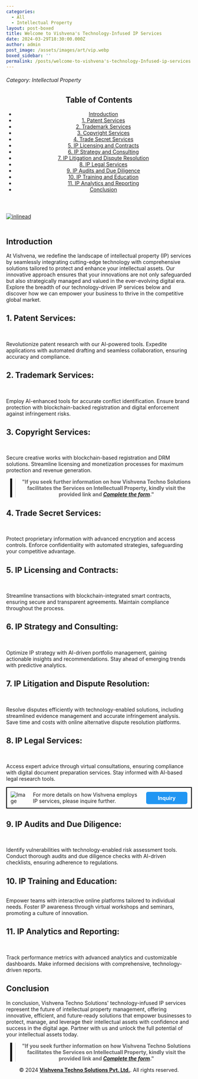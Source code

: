 ```yaml
---
categories:
  - All
  - Intellectual Property
layout: post-boxed
title: Welcome to Vishvena's Technology-Infused IP Services
date: 2024-03-29T18:30:00.000Z
author: admin
post_image: /assets/images/art/vip.webp
boxed_sidebar: ''
permalink: /posts/welcome-to-vishvena's-technology-Infused-ip-services
---
```


###### Category: Intellectual Property

<html lang="en">
<head>
    <meta charset="UTF-8">
    <meta name="viewport" content="width=device-width, initial-scale=1.0">
    <title><h1>Welcome to Vishvena's Technology-Infused IP Services</h1></title>
    <meta name="description" content="Discover Vishvena's cutting-edge IP services integrating technology for comprehensive protection, management, and valuation of intellectual assets in the digital era.">
</head>
<body>
   <header>
	<h2>Table of Contents</h2>
       <nav>
			<ul>
				<li><a href="#introduction">Introduction</a></li>
				<li><a href="#1">1. Patent Services</a></li>
				<li><a href="#2">2. Trademark Services</a></li>
				<li><a href="#3">3. Copyright Services</a></li>
				<li><a href="#4">4. Trade Secret Services</a></li>	
				<li><a href="#5">5. IP Licensing and Contracts</a></li>	
				<li><a href="#6">6. IP Strategy and Consulting</a></li>
				<li><a href="#7">7. IP Litigation and Dispute Resolution</a></li>
				<li><a href="#8">8. IP Legal Services</a></li>
				<li><a href="#9">9. IP Audits and Due Diligence</a></li>
				<li><a href="#10">10. IP Training and Education</a></li>
				<li><a href="#11">11. IP Analytics and Reporting</a></li>
				<li><a href="#conclusion">Conclusion</a></li>
		</ul>
	</nav>
</header>

<a href="/contact">
  <img src="/assets/images/art/inlinead2.webp" alt="inlinead" style="max-width:100%; height:auto;">
</a>
<br><br>

<article>
    <section id="introduction">
        <h2>Introduction</h2>
        <p>At Vishvena, we redefine the landscape of intellectual property (IP) services by seamlessly integrating cutting-edge technology with comprehensive solutions tailored to protect and enhance your intellectual assets. Our innovative approach ensures that your innovations are not only safeguarded but also strategically managed and valued in the ever-evolving digital era. Explore the breadth of our technology-driven IP services below and discover how we can empower your business to thrive in the competitive global market.</p>

</section>

<section id="1">
	<h2>1. Patent Services:</h2>

<img src="/assets/images/art/vip1.webp" alt="" style="max-width:100%; height:auto;"><br><br>

<p>Revolutionize patent research with our AI-powered tools. Expedite applications with automated drafting and seamless collaboration, ensuring accuracy and compliance.</p>

</section>

<section id="2">
	<h2>2. Trademark Services:</h2>

<img src="/assets/images/art/vip2.webp" alt="" style="max-width:100%; height:auto;"><br><br>

<p>Employ AI-enhanced tools for accurate conflict identification. Ensure brand protection with blockchain-backed registration and digital enforcement against infringement risks.</p>

</section>

<section id="3">
	<h2>3. Copyright Services:</h2>

<img src="/assets/images/art/vip3.webp" alt="" style="max-width:100%; height:auto;"><br><br>

<p>Secure creative works with blockchain-based registration and DRM solutions. Streamline licensing and monetization processes for maximum protection and revenue generation.</p>

</section>

<center><blockquote style="position:relative;">
<p><b style="font-size:1em;">"If you seek further information on how Vishvena Techno Solutions facilitates the Services on Intellectuall Property, kindly visit the provided link and <a href="/contact"><i>Complete the form</i></a>."</b></p>
<div style="position:absolute; top:0; bottom:0; left:-15px; border-left:5px solid black;"></div>
</blockquote></center>

<section id="4">
	<h2>4. Trade Secret Services:</h2>

<img src="/assets/images/art/vip4.webp" alt="" style="max-width:100%; height:auto;"><br><br>

<p>Protect proprietary information with advanced encryption and access controls. Enforce confidentiality with automated strategies, safeguarding your competitive advantage.</p>

</section>

<section id="5">
	<h2>5. IP Licensing and Contracts:</h2>

<img src="/assets/images/art/vip5.webp" alt="" style="max-width:100%; height:auto;"><br><br>

<p>Streamline transactions with blockchain-integrated smart contracts, ensuring secure and transparent agreements. Maintain compliance throughout the process.</p>

</section>

<section id="6">
	<h2>6. IP Strategy and Consulting:</h2>

<img src="/assets/images/art/vip6.webp" alt="" style="max-width:100%; height:auto;"><br><br>

<p>Optimize IP strategy with AI-driven portfolio management, gaining actionable insights and recommendations. Stay ahead of emerging trends with predictive analytics.</p>

</section>

<section id="7">
	<h2>7. IP Litigation and Dispute Resolution:</h2>

<img src="/assets/images/art/vip7.webp" alt="" style="max-width:100%; height:auto;"><br><br>

<p>Resolve disputes efficiently with technology-enabled solutions, including streamlined evidence management and accurate infringement analysis. Save time and costs with online alternative dispute resolution platforms.</p>

</section>

<section id="8">
	<h2>8. IP Legal Services:</h2>

<img src="/assets/images/art/vip8.webp" alt="" style="max-width:100%; height:auto;"><br><br>

<p>Access expert advice through virtual consultations, ensuring compliance with digital document preparation services. Stay informed with AI-based legal research tools.</p>

</section>

<div style="display: flex; align-items: center; border: 2px solid #000; padding: 10px;">
    <img src="/assets/images/art/testad.jpg" alt="Image" style="max-width: 100px; height: auto;">
    <p style="margin: 0 20px;">For more details on how Vishvena employs IP services, please inquire further.</p>
    <a href="/contact" style="background-color: #2196F3; color: white; padding: 8px 32px; text-decoration: none; border-radius: 5px; font-weight: bold;">Inquiry</a>
</div>

<section id="9">
	<h2>9. IP Audits and Due Diligence:</h2>

<img src="/assets/images/art/vip9.webp" alt="" style="max-width:100%; height:auto;"><br><br>

<p>Identify vulnerabilities with technology-enabled risk assessment tools. Conduct thorough audits and due diligence checks with AI-driven checklists, ensuring adherence to regulations.</p>

</section>

<section id="10">
	<h2>10. IP Training and Education:</h2>

<img src="/assets/images/art/vip10.webp" alt="" style="max-width:100%; height:auto;"><br>

<p>Empower teams with interactive online platforms tailored to individual needs. Foster IP awareness through virtual workshops and seminars, promoting a culture of innovation.</p>

</section>

<section id="11">
	<h2>11. IP Analytics and Reporting:</h2>

<img src="/assets/images/art/vip11.webp" alt="" style="max-width:100%; height:auto;"><br><br>

<p>Track performance metrics with advanced analytics and customizable dashboards. Make informed decisions with comprehensive, technology-driven reports.</p>

</section>

<section id="#conclusion">
<h2>Conclusion</h2>

<p>In conclusion, Vishvena Techno Solutions' technology-infused IP services represent the future of intellectual property management, offering innovative, efficient, and future-ready solutions that empower businesses to protect, manage, and leverage their intellectual assets with confidence and success in the digital age. Partner with us and unlock the full potential of your intellectual assets today.</p>

</section>

</article>

<center><blockquote style="position:relative;">
<p><b style="font-size:1em;">"If you seek further information on how Vishvena Techno Solutions facilitates the Services on Intellectuall Property, kindly visit the provided link and <a href="/contact"><i>Complete the form</i></a>."</b></p>
<div style="position:absolute; top:0; bottom:0; left:-15px; border-left:5px solid black;"></div>
</blockquote></center>

<footer>
<center><p>&copy; 2024 <a href="https://vishvena.com"><b>Vishvena Techno Solutions Pvt. Ltd.</b></a>. All rights reserved.</p></center>

</footer>
</body>
</html>
